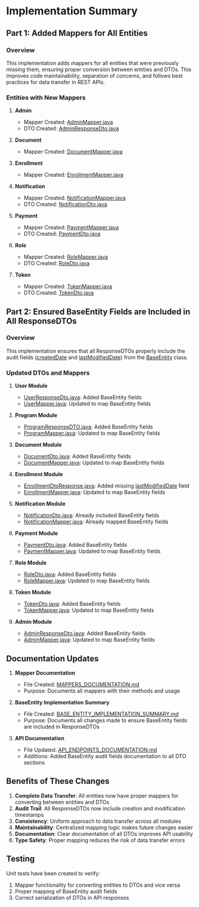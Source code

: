 # Implementation Summary

## Part 1: Added Mappers for All Entities

### Overview
This implementation adds mappers for all entities that were previously missing them, ensuring proper conversion between entities and DTOs. This improves code maintainability, separation of concerns, and follows best practices for data transfer in REST APIs.

### Entities with New Mappers

1. **Admin**
   - Mapper Created: [AdminMapper.java](file:///c:\Users\etoun\Documents\pk48\inscription\soumettre\backend\src\main\java\com\team48\inscriptionscolaire\admin\AdminMapper.java)
   - DTO Created: [AdminResponseDto.java](file:///c:\Users\etoun\Documents\pk48\inscription\soumettre\backend\src\main\java\com\team48\inscriptionscolaire\admin\AdminResponseDto.java)

2. **Document**
   - Mapper Created: [DocumentMapper.java](file:///c:\Users\etoun\Documents\pk48\inscription\soumettre\backend\src\main\java\com\team48\inscriptionscolaire\document\DocumentMapper.java)

3. **Enrollment**
   - Mapper Created: [EnrollmentMapper.java](file:///c:\Users\etoun\Documents\pk48\inscription\soumettre\backend\src\main\java\com\team48\inscriptionscolaire\enrollment\EnrollmentMapper.java)

4. **Notification**
   - Mapper Created: [NotificationMapper.java](file:///c:\Users\etoun\Documents\pk48\inscription\soumettre\backend\src\main\java\com\team48\inscriptionscolaire\notification\NotificationMapper.java)
   - DTO Created: [NotificationDto.java](file:///c:\Users\etoun\Documents\pk48\inscription\soumettre\backend\src\main\java\com\team48\inscriptionscolaire\notification\NotificationDto.java)

5. **Payment**
   - Mapper Created: [PaymentMapper.java](file:///c:\Users\etoun\Documents\pk48\inscription\soumettre\backend\src\main\java\com\team48\inscriptionscolaire\payment\PaymentMapper.java)
   - DTO Created: [PaymentDto.java](file:///c:\Users\etoun\Documents\pk48\inscription\soumettre\backend\src\main\java\com\team48\inscriptionscolaire\payment\PaymentDto.java)

6. **Role**
   - Mapper Created: [RoleMapper.java](file:///c:\Users\etoun\Documents\pk48\inscription\soumettre\backend\src\main\java\com\team48\inscriptionscolaire\role\RoleMapper.java)
   - DTO Created: [RoleDto.java](file:///c:\Users\etoun\Documents\pk48\inscription\soumettre\backend\src\main\java\com\team48\inscriptionscolaire\role\RoleDto.java)

7. **Token**
   - Mapper Created: [TokenMapper.java](file:///c:\Users\etoun\Documents\pk48\inscription\soumettre\backend\src\main\java\com\team48\inscriptionscolaire\user\TokenMapper.java)
   - DTO Created: [TokenDto.java](file:///c:\Users\etoun\Documents\pk48\inscription\soumettre\backend\src\main\java\com\team48\inscriptionscolaire\user\TokenDto.java)

## Part 2: Ensured BaseEntity Fields are Included in All ResponseDTOs

### Overview
This implementation ensures that all ResponseDTOs properly include the audit fields ([createdDate](file:///c:\Users\etoun\Documents\pk48\inscription\soumettre\backend\src\main\java\com\team48\inscriptionscolaire\common\BaseEntity.java#L25-L27) and [lastModifiedDate](file:///c:\Users\etoun\Documents\pk48\inscription\soumettre\backend\src\main\java\com\team48\inscriptionscolaire\common\BaseEntity.java#L29-L31)) from the [BaseEntity](file:///c:\Users\etoun\Documents\pk48\inscription\soumettre\backend\src\main\java\com\team48\inscriptionscolaire\common\BaseEntity.java#L22-L43) class.

### Updated DTOs and Mappers

1. **User Module**
   - [UserResponseDto.java](file:///c:\Users\etoun\Documents\pk48\inscription\soumettre\backend\src\main\java\com\team48\inscriptionscolaire\user\UserResponseDto.java): Added BaseEntity fields
   - [UserMapper.java](file:///c:\Users\etoun\Documents\pk48\inscription\soumettre\backend\src\main\java\com\team48\inscriptionscolaire\user\UserMapper.java): Updated to map BaseEntity fields

2. **Program Module**
   - [ProgramResponseDTO.java](file:///c:\Users\etoun\Documents\pk48\inscription\soumettre\backend\src\main\java\com\team48\inscriptionscolaire\program\ProgramResponseDTO.java): Added BaseEntity fields
   - [ProgramMapper.java](file:///c:\Users\etoun\Documents\pk48\inscription\soumettre\backend\src\main\java\com\team48\inscriptionscolaire\program\ProgramMapper.java): Updated to map BaseEntity fields

3. **Document Module**
   - [DocumentDto.java](file:///c:\Users\etoun\Documents\pk48\inscription\soumettre\backend\src\main\java\com\team48\inscriptionscolaire\document\DocumentDto.java): Added BaseEntity fields
   - [DocumentMapper.java](file:///c:\Users\etoun\Documents\pk48\inscription\soumettre\backend\src\main\java\com\team48\inscriptionscolaire\document\DocumentMapper.java): Updated to map BaseEntity fields

4. **Enrollment Module**
   - [EnrollmentDtoResponse.java](file:///c:\Users\etoun\Documents\pk48\inscription\soumettre\backend\src\main\java\com\team48\inscriptionscolaire\enrollment\EnrollmentDtoResponse.java): Added missing [lastModifiedDate](file:///c:\Users\etoun\Documents\pk48\inscription\soumettre\backend\src\main\java\com\team48\inscriptionscolaire\common\BaseEntity.java#L29-L31) field
   - [EnrollmentMapper.java](file:///c:\Users\etoun\Documents\pk48\inscription\soumettre\backend\src\main\java\com\team48\inscriptionscolaire\enrollment\EnrollmentMapper.java): Updated to map BaseEntity fields

5. **Notification Module**
   - [NotificationDto.java](file:///c:\Users\etoun\Documents\pk48\inscription\soumettre\backend\src\main\java\com\team48\inscriptionscolaire\notification\NotificationDto.java): Already included BaseEntity fields
   - [NotificationMapper.java](file:///c:\Users\etoun\Documents\pk48\inscription\soumettre\backend\src\main\java\com\team48\inscriptionscolaire\notification\NotificationMapper.java): Already mapped BaseEntity fields

6. **Payment Module**
   - [PaymentDto.java](file:///c:\Users\etoun\Documents\pk48\inscription\soumettre\backend\src\main\java\com\team48\inscriptionscolaire\payment\PaymentDto.java): Added BaseEntity fields
   - [PaymentMapper.java](file:///c:\Users\etoun\Documents\pk48\inscription\soumettre\backend\src\main\java\com\team48\inscriptionscolaire\payment\PaymentMapper.java): Updated to map BaseEntity fields

7. **Role Module**
   - [RoleDto.java](file:///c:\Users\etoun\Documents\pk48\inscription\soumettre\backend\src\main\java\com\team48\inscriptionscolaire\role\RoleDto.java): Added BaseEntity fields
   - [RoleMapper.java](file:///c:\Users\etoun\Documents\pk48\inscription\soumettre\backend\src\main\java\com\team48\inscriptionscolaire\role\RoleMapper.java): Updated to map BaseEntity fields

8. **Token Module**
   - [TokenDto.java](file:///c:\Users\etoun\Documents\pk48\inscription\soumettre\backend\src\main\java\com\team48\inscriptionscolaire\user\TokenDto.java): Added BaseEntity fields
   - [TokenMapper.java](file:///c:\Users\etoun\Documents\pk48\inscription\soumettre\backend\src\main\java\com\team48\inscriptionscolaire\user\TokenMapper.java): Updated to map BaseEntity fields

9. **Admin Module**
   - [AdminResponseDto.java](file:///c:\Users\etoun\Documents\pk48\inscription\soumettre\backend\src\main\java\com\team48\inscriptionscolaire\admin\AdminResponseDto.java): Added BaseEntity fields
   - [AdminMapper.java](file:///c:\Users\etoun\Documents\pk48\inscription\soumettre\backend\src\main\java\com\team48\inscriptionscolaire\admin\AdminMapper.java): Updated to map BaseEntity fields

## Documentation Updates

1. **Mapper Documentation**
   - File Created: [MAPPERS_DOCUMENTATION.md](file:///c:\Users\etoun\Documents\pk48\inscription\soumettre\backend\src\main\java\com\team48\inscriptionscolaire\MAPPERS_DOCUMENTATION.md)
   - Purpose: Documents all mappers with their methods and usage

2. **BaseEntity Implementation Summary**
   - File Created: [BASE_ENTITY_IMPLEMENTATION_SUMMARY.md](file:///c:\Users\etoun\Documents\pk48\inscription\soumettre\backend\src\main\java\com\team48\inscriptionscolaire\BASE_ENTITY_IMPLEMENTATION_SUMMARY.md)
   - Purpose: Documents all changes made to ensure BaseEntity fields are included in ResponseDTOs

3. **API Documentation**
   - File Updated: [API_ENDPOINTS_DOCUMENTATION.md](file:///c:\Users\etoun\Documents\pk48\inscription\soumettre\backend\src\main\resources\API_ENDPOINTS_DOCUMENTATION.md)
   - Additions: Added BaseEntity audit fields documentation to all DTO sections

## Benefits of These Changes

1. **Complete Data Transfer**: All entities now have proper mappers for converting between entities and DTOs
2. **Audit Trail**: All ResponseDTOs now include creation and modification timestamps
3. **Consistency**: Uniform approach to data transfer across all modules
4. **Maintainability**: Centralized mapping logic makes future changes easier
5. **Documentation**: Clear documentation of all DTOs improves API usability
6. **Type Safety**: Proper mapping reduces the risk of data transfer errors

## Testing

Unit tests have been created to verify:
1. Mapper functionality for converting entities to DTOs and vice versa
2. Proper mapping of BaseEntity audit fields
3. Correct serialization of DTOs in API responses